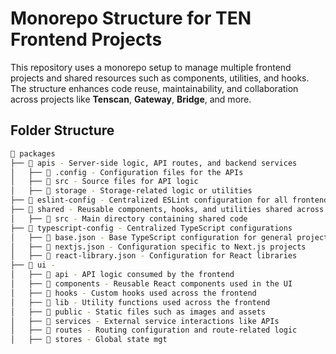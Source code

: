 # Monorepo Structure for TEN Frontend Projects

This repository uses a monorepo setup to manage multiple frontend projects and shared resources such as components, utilities, and hooks. The structure enhances code reuse, maintainability, and collaboration across projects like **Tenscan**, **Gateway**, **Bridge**, and more.

## Folder Structure

```bash
📁 packages
├── 📁 apis - Server-side logic, API routes, and backend services
│   ├── 📁 .config - Configuration files for the APIs
│   ├── 📁 src - Source files for API logic
│   ├── 📁 storage - Storage-related logic or utilities
├── 📁 eslint-config - Centralized ESLint configuration for all frontend projects
├── 📁 shared - Reusable components, hooks, and utilities shared across frontend apps
│   ├── 📁 src - Main directory containing shared code
├── 📁 typescript-config - Centralized TypeScript configurations
│   ├── 📄 base.json - Base TypeScript configuration for general projects
│   ├── 📄 nextjs.json - Configuration specific to Next.js projects
│   ├── 📄 react-library.json - Configuration for React libraries
├── 📁 ui - 
│   ├── 📁 api - API logic consumed by the frontend
│   ├── 📁 components - Reusable React components used in the UI
│   ├── 📁 hooks - Custom hooks used across the frontend
│   ├── 📁 lib - Utility functions used across the frontend
│   ├── 📁 public - Static files such as images and assets
│   ├── 📁 services - External service interactions like APIs
│   ├── 📁 routes - Routing configuration and route-related logic
│   ├── 📁 stores - Global state mgt
```